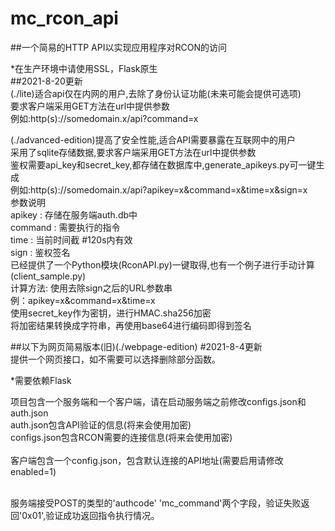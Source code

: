 # mc_rcon_api
##一个简易的HTTP API以实现应用程序对RCON的访问

*在生产环境中请使用SSL，Flask原生<br>
##2021-8-20更新<br>
(./lite)适合api仅在内网的用户,去除了身份认证功能(未来可能会提供可选项)<br>
要求客户端采用GET方法在url中提供参数<br>
例如:http(s)://somedomain.x/api?command=x<br>

(./advanced-edition)提高了安全性能,适合API需要暴露在互联网中的用户<br>
采用了sqlite存储数据,要求客户端采用GET方法在url中提供参数<br>
鉴权需要api_key和secret_key,都存储在数据库中,generate_apikeys.py可一键生成<br>
例如:http(s)://somedomain.x/api?apikey=x&command=x&time=x&sign=x<br>
参数说明<br>
apikey : 存储在服务端auth.db中<br>
command : 需要执行的指令<br>
time : 当前时间截 #120s内有效<br>
sign : 鉴权签名<br>
    已经提供了一个Python模块(RconAPI.py)一键取得,也有一个例子进行手动计算(client_sample.py)<br>
    计算方法:  使用去除sign之后的URL参数串 <br>
    例：apikey=x&command=x&time=x<br>
    使用secret_key作为密钥，进行HMAC.sha256加密<br>
    将加密结果转换成字符串，再使用base64进行编码即得到签名<br>


##以下为网页简易版本(旧)(./webpage-edition)
#2021-8-4更新<br>
提供一个网页接口，如不需要可以选择删除部分函数。<br>

*需要依赖Flask<br>

项目包含一个服务端和一个客户端，请在启动服务端之前修改configs.json和auth.json<br>
auth.json包含API验证的信息(将来会使用加密)<br>
configs.json包含RCON需要的连接信息(将来会使用加密)<br>
<br>
客户端包含一个config.json，包含默认连接的API地址(需要启用请修改enabled=1)<br>

<br>服务端接受POST的类型的'authcode'   'mc_command'两个字段，验证失败返回'0x01',验证成功返回指令执行情况。
